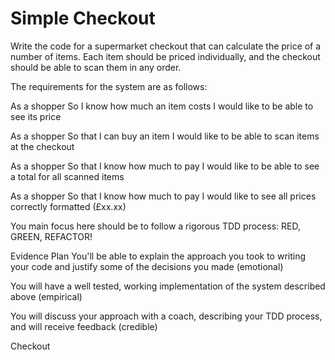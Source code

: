 Simple Checkout
=====================

Write the code for a supermarket checkout that can calculate the price of a number of items. Each item should be priced individually, and the checkout should be able to scan them in any order.

The requirements for the system are as follows:

As a shopper
So I know how much an item costs
I would like to be able to see its price

As a shopper
So that I can buy an item
I would like to be able to scan items at the checkout

As a shopper
So that I know how much to pay
I would like to be able to see a total for all scanned items

As a shopper
So that I know how much to pay
I would like to see all prices correctly formatted (£xx.xx)

You main focus here should be to follow a rigorous TDD process: RED, GREEN, REFACTOR!

Evidence Plan
You'll be able to explain the approach you took to writing your code and justify some of the decisions you made (emotional)

You will have a well tested, working implementation of the system described above (empirical)

You will discuss your approach with a coach, describing your TDD process, and will receive feedback (credible)

Checkout
